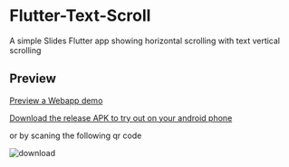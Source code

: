 # Flutter-Text-Scroll

A simple Slides Flutter app showing horizontal scrolling with text vertical scrolling 

## Preview

[Preview a Webapp demo](https://flutter-slides-text-scroll.web.app/) 

[Download the release APK to try out on your android phone](https://install.appcenter.ms/users/momenamiin/apps/flutter-slides/distribution_groups/public) 

or by scaning the following qr code 

![download](https://user-images.githubusercontent.com/18642838/139483193-368823fe-07ba-44bf-90b3-eb993147aa98.png)
